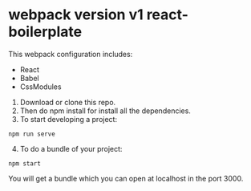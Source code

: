 # webpack version v1 react-boilerplate
This webpack configuration includes: 
 - React 
 - Babel
 - CssModules

1. Download or clone this repo.
2. Then do npm install for install all the dependencies.
3. To start developing a project: 
  ```
  npm run serve
  ```
4. To do a bundle of your project:
  ```
  npm start
  ```
  You will get a bundle which you can open at localhost in the port 3000.
